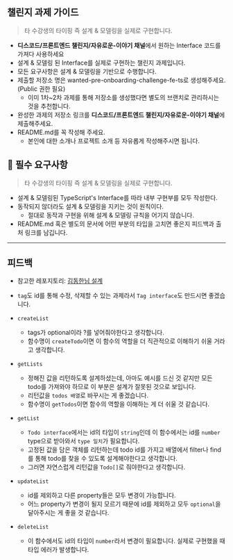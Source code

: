 ## 챌린지 과제 가이드

> 타 수강생의 타이핑 즉 설계 & 모델링을 실제로 구현합니다.

- **디스코드/프론트엔드 챌린지/자유로운-이야기 채널**에서 원하는 Interface 코드를 가져다 사용하세요
- 설계 & 모델링 된 Interface를 실제로 구현하는 챌린지 과제입니다.
- 모든 요구사항은 설계 & 모델링을 기반으로 수행합니다.
- 제출할 저장소 명은 wanted-pre-onboarding-challenge-fe-ts로 생성해주세요. (Public 권한 필요)
  - 이미 1차~2차 과제를 통해 저장소를 생성했다면 별도의 브랜치로 관리하시는 것을 추천합니다.
- 완성한 과제의 저장소 링크를 **디스코드/프론트엔드 챌린지/자유로운-이야기 채널**에 제출해주세요.
- README.md를 꼭 작성해 주세요.
  - 본인에 대한 소개나 프로젝트 소개 등 자유롭게 작성해주시면 됩니다.

## 📝 필수 요구사항

> 타 수강생의 타이핑 즉 설계 & 모델링을 실제로 구현합니다.

- 설계 & 모델링된 TypeScript's Interface를 따라 내부 구현부를 모두 작성한다.
- 동작되지 않더라도 설계 & 모델링을 지키는 것이 원칙이다.
  - 절대로 동작과 구현을 위해 설계 & 모델링 규칙을 어기지 않습니다.
- README.md 혹은 별도의 문서에 어떤 부분의 타입을 고치면 좋은지 피드백과 출처 링크를 남깁니다.

---

## 피드백

- 참고한 레포지토리: [김동한님 설계](https://github.com/LESANF/wanted-pre-onboarding-challenge-fe-ts/blob/master/src/index.ts)

- `tag`도 id를 통해 수정, 삭제할 수 있는 과제라서 `Tag interface`도 만드시면 좋겠습니다.
- `createList`
  - tags가 optional이라 ?를 넣어줘야한다고 생각합니다.
  - 함수명이 `createTodo`이면 이 함수의 역할을 더 직관적으로 이해하기 쉬울 거라고 생각합니다.
- `getLists`
  - 정해진 값을 리턴하도록 설계하셨는데, 아마도 예시를 드신 것 같지만 모든 todo를 가져와야 하므로 이 부분은 설계가 잘못된 것으로 보입니다.
  - 리턴값을 `todos 배열`로 바꾸시는 게 좋겠습니다.
  - 함수명이 `getTodos`이면 함수의 역할을 이해하는 게 더 쉬울 것 같습니다.
- `getList`
  - `Todo interface`에서는 id의 타입이 `string`인데 이 함수에서는 id를 `number` type으로 받아와서 `type 일치`가 필요합니다.
  - 고정된 값을 담은 객체를 리턴하는데 todo id를 가지고 배열에서 filter나 find를 통해 todo를 찾을 수 있도록 설계해야한다고 생각합니다.
  - 그러면 자연스럽게 리턴값을 `Todo[]`로 줘야한다고 생각합니다.
- `updateList`
  - id를 제외하고 다른 property들은 모두 변경이 가능합니다.
  - 어느 property가 변경이 될지 모르기 때문에 id를 제외하고 모두 `optional`을 달아주시는 게 좋을 것 같습니다.
- `deleteList`
  - 이 함수에서도 id의 타입이 `number`라서 변경이 필요합니다. 실제로 구현했을 때 타입 에러가 발생합니다.
